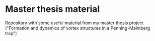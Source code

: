 # Master thesis material
Repository with some useful material from my master thesis project ("Formation and dynamics of vortex structures in a Penning-Malmberg trap")
